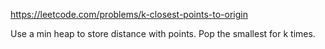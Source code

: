 https://leetcode.com/problems/k-closest-points-to-origin

Use a min heap to store distance with points.
Pop the smallest for k times.